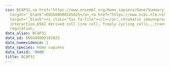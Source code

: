 ```yaml
---
csv: BCAP31,<a href="https://www.ensembl.org/Homo_sapiens/Gene/Summary?db=core;g=ENSG00000185825"
  target="_blank">ENSG00000185825</a>,<a href="https://www.ncbi.nlm.nih.gov/pubmed/23959860"
  target="_blank"><i class="fas fa-file"></i></a>",chromatin immunoprecipitation assay,direct
  interaction,K562 derived cell line cell, freely cycling cells,,,transcriptional
  regulation,
data_alias: BCAP31
data_id: ENSG00000185825
data_numevidence: 1
data_species: Homo sapiens
data_taxid: '9606'
title: BCAP31
---
```

